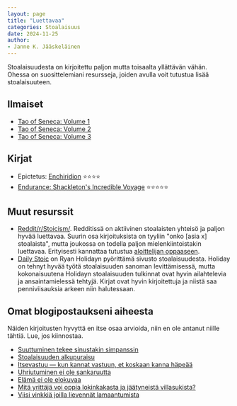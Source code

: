 ```yaml
---
layout: page
title: "Luettavaa"
categories: Stoalaisuus
date: 2024-11-25
author:
- Janne K. Jääskeläinen
---
```

Stoalaisuudesta on kirjoitettu paljon mutta toisaalta yllättävän vähän. Ohessa on suosittelemiani resursseja, joiden avulla voit tutustua lisää stoalaisuuteen.
## Ilmaiset
* [Tao of Seneca: Volume 1](https://tim.blog/wp-content/uploads/2017/07/taoofseneca_vol1-1.pdf)
* [Tao of Seneca: Volume 2](https://tim.blog/wp-content/uploads/2017/07/taoofseneca_vol2.pdf)
* [Tao of Seneca: Volume 3](https://tim.blog/wp-content/uploads/2017/07/taoofseneca_vol3.pdf)

## Kirjat
* Epictetus: [Enchiridion](https://www.goodreads.com/book/show/24615.Enchiridion) ⭐⭐⭐⭐
* [Endurance: Shackleton's Incredible Voyage](https://www.goodreads.com/book/show/34443818-endurance) ⭐⭐⭐⭐⭐

## Muut resurssit
* [Reddit/r/Stoicism/](https://www.reddit.com/r/Stoicism/). Redditissä on aktiivinen stoalaisten yhteisö ja paljon hyvää luettavaa. Suurin osa kirjoituksista on tyyliin "onko [asia x] stoalaista", mutta joukossa on todella paljon mielenkiintoistakin luettavaa. Erityisesti kannattaa tutustua [aloittelijan oppaaseen](https://www.reddit.com/r/Stoicism/comments/1gxgv4f/read_before_posting_rstoicism_beginners_guide/). 
* [Daily Stoic](https://dailystoic.com/) on Ryan Holidayn pyörittämä sivusto stoalaisuudesta. Holiday on tehnyt hyvää työtä stoalaisuuden sanoman levittämisessä, mutta kokonaisuutena Holidayn stoalaisuuden tulkinnat ovat hyvin ailahtelevia ja ansaintamielessä tehtyjä. Kirjat ovat hyvin kirjoitettuja ja niistä saa penniviisauksia arkeen niin halutessaan. 

## Omat blogipostaukseni aiheesta
Näiden kirjoitusten hyvyttä en itse osaa arvioida, niin en ole antanut niille tähtiä. Lue, jos kiinnostaa.
* [Suuttuminen tekee sinustakin simpanssin](https://www.jannejaaskelainen.fi/suuttuminen-tekee-sinustakin-simpanssin/)
* [Stoalaisuuden alkupuraisu](https://www.jannejaaskelainen.fi/stoalaisuuden-alkupuraisu/)
* [Itsevastuu — kun kannat vastuun, et koskaan kanna häpeää](https://www.jannejaaskelainen.fi/itsevastuu-kun-kannat-vastuun-et-koskaan-kanna-hapeaa/)
* [Uhriutuminen ei ole sankaruutta](https://www.jannejaaskelainen.fi/uhriutuminen-ei-ole-sankaruutta/)
* [Elämä ei ole elokuvaa](https://www.jannejaaskelainen.fi/elama-ei-ole-elokuvaa/)
* [Mitä yrittäjä voi oppia lokinkakasta ja jäätyneistä villasukista?](https://www.jannejaaskelainen.fi/mita-yrittaja-voi-oppia-lokinkakasta-ja-jaatyneista-villasukista/)
* [Viisi vinkkiä joilla lievennät lamaantumista](https://www.jannejaaskelainen.fi/viisi-vinkkia-joilla-lievennat-lamaantumista/)

